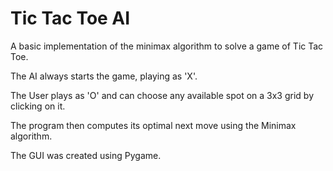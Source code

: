 # Tic Tac Toe AI

A basic implementation of the minimax algorithm to solve a game of Tic Tac Toe.

The AI always starts the game, playing as 'X'.

The User plays as 'O' and can choose any available spot on a 3x3 grid by clicking on it.

The program then computes its optimal next move using the Minimax algorithm.

The GUI was created using Pygame.
